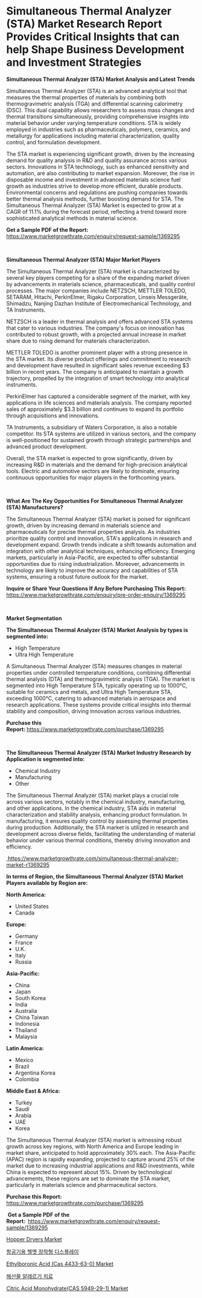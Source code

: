 <p><h1>Simultaneous Thermal Analyzer (STA) Market Research Report Provides Critical Insights that can help Shape Business Development and Investment Strategies</h1></p><p><strong>Simultaneous Thermal Analyzer (STA) Market Analysis and Latest Trends</strong></p>
<p><p>Simultaneous Thermal Analyzer (STA) is an advanced analytical tool that measures the thermal properties of materials by combining both thermogravimetric analysis (TGA) and differential scanning calorimetry (DSC). This dual capability allows researchers to assess mass changes and thermal transitions simultaneously, providing comprehensive insights into material behavior under varying temperature conditions. STA is widely employed in industries such as pharmaceuticals, polymers, ceramics, and metallurgy for applications including material characterization, quality control, and formulation development.</p><p>The STA market is experiencing significant growth, driven by the increasing demand for quality analysis in R&D and quality assurance across various sectors. Innovations in STA technology, such as enhanced sensitivity and automation, are also contributing to market expansion. Moreover, the rise in disposable income and investment in advanced materials science fuel growth as industries strive to develop more efficient, durable products. Environmental concerns and regulations are pushing companies towards better thermal analysis methods, further boosting demand for STA. The Simultaneous Thermal Analyzer (STA) Market is expected to grow at a CAGR of 11.1% during the forecast period, reflecting a trend toward more sophisticated analytical methods in material science.</p></p>
<p><strong>Get a Sample PDF of the Report:&nbsp;</strong> <a href="https://www.marketgrowthrate.com/enquiry/request-sample/1369295">https://www.marketgrowthrate.com/enquiry/request-sample/1369295</a></p>
<p>&nbsp;</p>
<p><strong>Simultaneous Thermal Analyzer (STA) Major Market Players</strong></p>
<p><p>The Simultaneous Thermal Analyzer (STA) market is characterized by several key players competing for a share of the expanding market driven by advancements in materials science, pharmaceuticals, and quality control processes. The major companies include NETZSCH, METTLER TOLEDO, SETARAM, Hitachi, PerkinElmer, Rigaku Corporation, Linseis Messgeräte, Shimadzu, Nanjing Dazhan Institute of Electromechanical Technology, and TA Instruments.</p><p>NETZSCH is a leader in thermal analysis and offers advanced STA systems that cater to various industries. The company's focus on innovation has contributed to robust growth, with a projected annual increase in market share due to rising demand for materials characterization.</p><p>METTLER TOLEDO is another prominent player with a strong presence in the STA market. Its diverse product offerings and commitment to research and development have resulted in significant sales revenue exceeding $3 billion in recent years. The company is anticipated to maintain a growth trajectory, propelled by the integration of smart technology into analytical instruments.</p><p>PerkinElmer has captured a considerable segment of the market, with key applications in life sciences and materials analysis. The company reported sales of approximately $3.3 billion and continues to expand its portfolio through acquisitions and innovations.</p><p>TA Instruments, a subsidiary of Waters Corporation, is also a notable competitor. Its STA systems are utilized in various sectors, and the company is well-positioned for sustained growth through strategic partnerships and advanced product development.</p><p>Overall, the STA market is expected to grow significantly, driven by increasing R&D in materials and the demand for high-precision analytical tools. Electric and automotive sectors are likely to dominate, ensuring continuous opportunities for major players in the forthcoming years.</p></p>
<p>&nbsp;</p>
<p><strong>What Are The Key Opportunities For Simultaneous Thermal Analyzer (STA) Manufacturers?</strong></p>
<p><p>The Simultaneous Thermal Analyzer (STA) market is poised for significant growth, driven by increasing demand in materials science and pharmaceuticals for precise thermal properties analysis. As industries prioritize quality control and innovation, STA's applications in research and development expand. Growth trends indicate a shift towards automation and integration with other analytical techniques, enhancing efficiency. Emerging markets, particularly in Asia-Pacific, are expected to offer substantial opportunities due to rising industrialization. Moreover, advancements in technology are likely to improve the accuracy and capabilities of STA systems, ensuring a robust future outlook for the market.</p></p>
<p><strong>Inquire or Share Your Questions If Any Before Purchasing This Report:</strong> <a href="https://www.marketgrowthrate.com/enquiry/pre-order-enquiry/1369295">https://www.marketgrowthrate.com/enquiry/pre-order-enquiry/1369295</a></p>
<p>&nbsp;</p>
<p><strong>Market Segmentation</strong></p>
<p><strong>The Simultaneous Thermal Analyzer (STA) Market Analysis by types is segmented into:</strong></p>
<p><ul><li>High Temperature</li><li>Ultra High Temperature</li></ul></p>
<p><p>A Simultaneous Thermal Analyzer (STA) measures changes in material properties under controlled temperature conditions, combining differential thermal analysis (DTA) and thermogravimetric analysis (TGA). The market is segmented into High Temperature STA, typically operating up to 1000°C, suitable for ceramics and metals, and Ultra High Temperature STA, exceeding 1000°C, catering to advanced materials in aerospace and research applications. These systems provide critical insights into thermal stability and composition, driving innovation across various industries.</p></p>
<p><strong>Purchase this Report:&nbsp;</strong><a href="https://www.marketgrowthrate.com/purchase/1369295">https://www.marketgrowthrate.com/purchase/1369295</a></p>
<p>&nbsp;</p>
<p><strong>The Simultaneous Thermal Analyzer (STA) Market Industry Research by Application is segmented into:</strong></p>
<p><ul><li>Chemical Industry</li><li>Manufacturing</li><li>Other</li></ul></p>
<p><p>The Simultaneous Thermal Analyzer (STA) market plays a crucial role across various sectors, notably in the chemical industry, manufacturing, and other applications. In the chemical industry, STA aids in material characterization and stability analysis, enhancing product formulation. In manufacturing, it ensures quality control by assessing thermal properties during production. Additionally, the STA market is utilized in research and development across diverse fields, facilitating the understanding of material behavior under various thermal conditions, thereby driving innovation and efficiency.</p></p>
<p><a href="https://www.marketgrowthrate.com/simultaneous-thermal-analyzer-market-r1369295">&nbsp;https://www.marketgrowthrate.com/simultaneous-thermal-analyzer-market-r1369295</a></p>
<p><strong>In terms of Region, the Simultaneous Thermal Analyzer (STA) Market Players available by Region are:</strong></p>
<p>
    <p> <strong> North America: </strong>
        <ul>
            <li>United States</li>
            <li>Canada</li>
        </ul>
        </p> 
    <p> <strong> Europe: </strong>
        <ul>
            <li>Germany</li>
            <li>France</li>
            <li>U.K.</li>
            <li>Italy</li>
            <li>Russia</li>
        </ul>
        </p> 
    <p> <strong> Asia-Pacific: </strong>
        <ul>
            <li>China</li>
            <li>Japan</li>
            <li>South Korea</li>
            <li>India</li>
            <li>Australia</li>
            <li>China Taiwan</li>
            <li>Indonesia</li>
            <li>Thailand</li>
            <li>Malaysia</li>
        </ul>
        </p> 
    <p> <strong> Latin America: </strong>
        <ul>
            <li>Mexico</li>
            <li>Brazil</li>
            <li>Argentina Korea</li>
            <li>Colombia</li>
        </ul>
        </p> 
    <p> <strong> Middle East & Africa: </strong>
        <ul>
            <li>Turkey</li>
            <li>Saudi</li>
            <li>Arabia</li>
            <li>UAE</li>
            <li>Korea</li>
        </ul>
    </p>
    </p>
<p><p>The Simultaneous Thermal Analyzer (STA) market is witnessing robust growth across key regions, with North America and Europe leading in market share, anticipated to hold approximately 30% each. The Asia-Pacific (APAC) region is rapidly expanding, projected to capture around 25% of the market due to increasing industrial applications and R&D investments, while China is expected to represent about 15%. Driven by technological advancements, these regions are set to dominate the STA market, particularly in materials science and pharmaceutical sectors.</p></p>
<p><strong>Purchase this Report: </strong><a href="https://www.marketgrowthrate.com/purchase/1369295">https://www.marketgrowthrate.com/purchase/1369295</a></p>
<p>&nbsp;<strong>Get a Sample PDF of the Report:&nbsp;&nbsp;</strong><a href="https://www.marketgrowthrate.com/enquiry/request-sample/1369295">https://www.marketgrowthrate.com/enquiry/request-sample/1369295</a></p>
<p><strong></strong></p>
<p><p><a href="https://www.linkedin.com/pulse/global-hopper-dryers-market-size-expected-experience-cagr-9fruf?trackingId=1e6QblaORGKODrVW2FC6%2Bw%3D%3D">Hopper Dryers Market</a></p><p><a href="https://medium.com/@lily.grace.hall/%ED%95%AD%EA%B3%B5%EA%B8%B0%EC%9A%A9-%ED%97%AC%EB%A9%A7-%EC%9E%A5%EC%B0%A9-%EB%94%94%EC%8A%A4%ED%94%8C%EB%A0%88%EC%9D%B4-%EC%8B%9C%EC%9E%A5-%EB%8F%99%ED%96%A5-%ED%95%AD%EA%B3%B5%EA%B8%B0%EC%9A%A9-%ED%97%AC%EB%A9%A7-%EC%9E%A5%EC%B0%A9-%EB%94%94%EC%8A%A4%ED%94%8C%EB%A0%88%EC%9D%B4-%EC%8B%9C%EC%9E%A5-%EC%9D%B8%EC%82%AC%EC%9D%B4%ED%8A%B8-%EB%B0%8F-%EC%98%88%EC%B8%A1-%EB%B6%84%EC%84%9D%EC%97%90-%EC%A4%91%EC%A0%90%EC%9D%84-%EB%91%90%EA%B3%A0-2024-2031-6e5c69accae6">항공기용 헬멧 장착형 디스플레이</a></p><p><a href="https://issuu.com/reportprime-2/docs/ethylboronic-acid-cas-4433-63-0-mar_fe8dcaa8aefc42">Ethylboronic Acid (Cas 4433-63-0) Market</a></p><p><a href="https://medium.com/@lily.grace.hall/%ED%95%B4%EC%82%B0%EB%AC%BC-%EC%95%8C%EB%A0%88%EB%A5%B4%EA%B8%B0-%EC%B9%98%EB%A3%8C-%EC%8B%9C%EC%9E%A5-%EB%B6%84%EC%84%9D-%EB%B3%B4%EA%B3%A0%EC%84%9C-%EC%A7%80%EC%97%AD-%EC%9C%A0%ED%98%95-%EC%97%90%ED%94%BC%EB%84%A4%ED%94%84%EB%A6%B0-%EC%A3%BC%EC%82%AC-%ED%95%AD%ED%9E%88%EC%8A%A4%ED%83%80%EB%AF%BC%EC%A0%9C-%EC%98%A4%EB%A7%90%EB%A6%AC%EC%A3%BC%EB%A7%99-%EA%B8%B0%ED%83%80-%EB%B0%8F-%EC%9D%91%EC%9A%A9-18%EC%84%B8-%EB%AF%B8%EB%A7%8C-18-35%EC%84%B8-35-50%EC%84%B8-50%EC%84%B8-%EC%B4%88%EA%B3%BC-%EB%B3%84-29a688dc7610?postPublishedType=repub">해산물 알레르기 치료</a></p><p><a href="https://issuu.com/reportprime-2/docs/citric-acid-monohydratecas-5949-29-_59d06408fae4f1">Citric Acid Monohydrate(CAS 5949-29-1) Market</a></p></p>